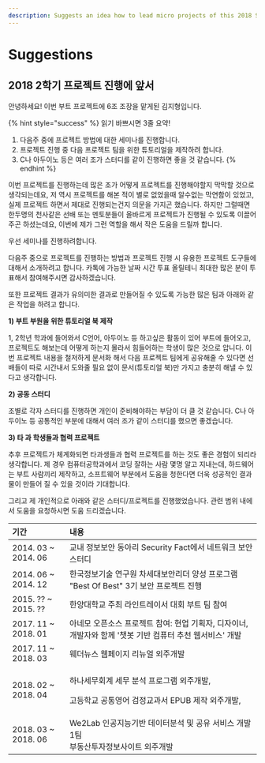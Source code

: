 ```yaml
---
description: Suggests an idea how to lead micro projects of this 2018 S2 Projects
---
```


# Suggestions

## 2018 2학기 프로젝트 진행에 앞서

안녕하세요! 이번 부트 프로젝트에 6조 조장을 맡게된 김지형입니다.

{% hint style="success" %}
읽기 바쁘시면 3줄 요약!

1. 다음주 중에 프로젝트 방법에 대한 세미나를 진행합니다.
2. 프로젝트 진행 중 다음 프로젝트 팀을 위한 튜토리얼을 제작하려 합니다.
3. C나 아두이노 등은 여러 조가 스터디를 같이 진행하면 좋을 것 같습니다.
{% endhint %}

이번 프로젝트를 진행하는데 많은 조가 어떻게 프로젝트를 진행해야할지 막막할 것으로 생각되는데요, 저 역시 프로젝트를 해본 적이 별로 없었을때 알수없는 막연함이 있었고, 실제 프로젝트 하면서 제대로 진행되는건지 의문을 가지곤 했습니다. 하지만 그럴때면 한두명의 천사같은 선배 또는 멘토분들이 올바르게 프로젝트가 진행될 수 있도록 이끌어주곤 하셨는데요, 이번에 제가 그런 역할을 해서 작은 도움을 드릴까 합니다.

우선 세미나를 진행하려합니다.

다음주 중으로 프로젝트를 진행하는 방법과 프로젝트 진행 시 유용한 프로젝트 도구들에 대해서 소개하려고 합니다. 카톡에 가능한 날짜 시간 투표 올릴테니 최대한 많은 분이 투표해서 참여해주시면 감사하겠습니다.

또한 프로젝트 결과가 유의미한 결과로 만들어질 수 있도록 가능한 많은 팀과 아래와 같은 작업을 하려고 합니다.

**1\) 부트 부원을 위한 튜토리얼 북 제작**

1, 2학년 학과에 들어와서 C언어, 아두이노 등 하고싶은 활동이 있어 부트에 들어오고, 프로젝트도 해보는데 어떻게 하는지 몰라서 힘들어하는 학생이 많은 것으로 압니다. 이번 프로젝트 내용을 철저하게 문서화 해서 다음 프로젝트 팀에게 공유해줄 수 있다면 선배들이 따로 시간내서 도와줄 필요 없이 문서\(튜토리얼 북\)만 가지고 충분히 해낼 수 있다고 생각합니다.

**2\) 공동 스터디**

조별로 각자 스터디를 진행하면 개인이 준비해야하는 부담이 더 클 것 같습니다. C나 아두이노 등 공통적인 부분에 대해서 여러 조가 같이 스터디를 했으면 좋겠습니다.

**3\) 타 과 학생들과 협력 프로젝트**

추후 프로젝트가 체계화되면 타과생들과 협력 프로젝트를 하는 것도 좋은 경험이 되리라 생각합니다. 제 경우 컴퓨터공학과에서 코딩 잘하는 사람 몇명 알고 지내는데, 하드웨어는 부트 사람끼리 제작하고, 소프트웨어 부분에서 도움을 청한다면 더욱 성공적인 결과물이 만들어 질 수 있을 것이라 기대합니다.



그리고 제 개인적으로 아래와 같은 스터디/프로젝트를 진행했었습니다. 관련 범위 내에서 도움을 요청하시면 도움 드리겠습니다.

<table>
  <thead>
    <tr>
      <th style="text-align:left">기간</th>
      <th style="text-align:left">내용</th>
    </tr>
  </thead>
  <tbody>
    <tr>
      <td style="text-align:left">2014. 03 ~ 2014. 06</td>
      <td style="text-align:left">교내 정보보안 동아리 Security Fact에서 네트워크 보안 스터디</td>
    </tr>
    <tr>
      <td style="text-align:left">2014. 06 ~ 2014. 12</td>
      <td style="text-align:left">한국정보기술 연구원 차세대보안리더 양성 프로그램 "Best Of Best" 3기 보안 프로젝트 진행</td>
    </tr>
    <tr>
      <td style="text-align:left">2015. ?? ~ 2015. ??</td>
      <td style="text-align:left">한양대학교 주최 라인트레이서 대회 부트 팀 참여</td>
    </tr>
    <tr>
      <td style="text-align:left">2017. 11 ~ 2018. 01</td>
      <td style="text-align:left">아네모 오픈소스 프로젝트 참여: 현업 기획자, 디자이너, 개발자와 함께 '챗봇 기반 컴퓨터 추천 웹서비스' 개발</td>
    </tr>
    <tr>
      <td style="text-align:left">2017. 11 ~ 2018. 03</td>
      <td style="text-align:left">웨더뉴스 웹페이지 리뉴얼 외주개발</td>
    </tr>
    <tr>
      <td style="text-align:left">2018. 02 ~ 2018. 04</td>
      <td style="text-align:left">
        <p>하나세무회계 세무 분석 프로그램 외주개발,</p>
        <p>고등학교 공통영어 검정교과서 EPUB 제작 외주개발,</p>
      </td>
    </tr>
    <tr>
      <td style="text-align:left">2018. 03 ~ 2018. 06</td>
      <td style="text-align:left">We2Lab 인공지능기반 데이터분석 및 공유 서비스 개발 1팀
        <br />부동산투자정보사이트 외주개발</td>
    </tr>
  </tbody>
</table>

